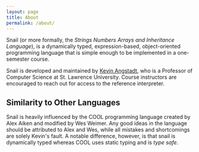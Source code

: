 ```yaml
---
layout: page
title: About
permalink: /about/
---
```


Snail (or more formally, the *Strings Numbers Arrays and Inheritance Language*),
is a dynamically typed, expression-based, object-oriented programming language
that is simple enough to be implemented in a one-semester course. 

Snail is developed and maintained by [Kevin
Angstadt](https://github.com/kevinaangstadt), who is a Professor of Computer
Science at St. Lawrence University. Course instructors are encouraged to reach
out for access to the reference interpreter.

## Similarity to Other Languages

Snail is heavily influenced by the COOL programming language created by Alex
Aiken and modified by Wes Weimer.  Any good ideas in the language should be
attributed to Alex and Wes, while all mistakes and shortcomings are solely
Kevin's fault. A notable difference, however, is that snail is dynamically typed
whereas COOL uses static typing and is *type safe*.